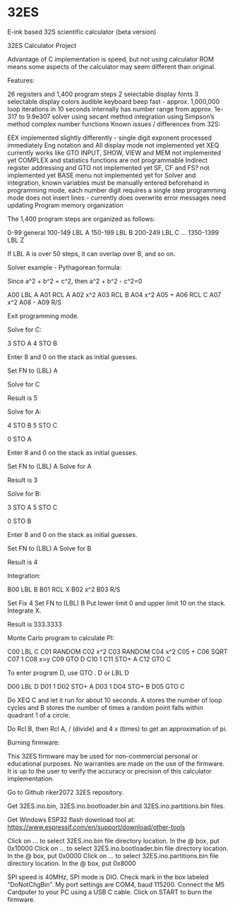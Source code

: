 # 32ES
E-ink based 32S scientific calculator (beta version)

32ES Calculator Project

Advantage of C implementation is speed, but not using calculator ROM means some aspects of the calculator may seem different than original.

Features:

26 registers and 1,400 program steps
2 selectable display fonts
3 selectable display colors
audible keyboard beep
fast - approx. 1,000,000 loop iterations in 10 seconds
internally has number range from approx. 1e-317 to 9.9e307
solver using secant method
integration using Simpson’s method
complex number functions
Known issues / differences from 32S:

EEX implemented slightly differently - single digit exponent processed immediately
Eng notation and All display mode not implemented yet
XEQ currently works like GTO
INPUT, SHOW, VIEW and MEM not implemented yet
COMPLEX and statistics functions are not programmable
Indirect register addressing and GTO not implemented yet
SF, CF and FS? not implemented yet
BASE menu not implemented yet
for Solver and integration, known variables must be manually entered beforehand
in programming mode, each number digit requires a single step
programming mode does not insert lines - currently does overwrite
error messages need updating
Program memory organization

The 1,400 program steps are organized as follows:

0-99 general 100-149 LBL A 150-199 LBL B 200-249 LBL C … 1350-1399 LBL Z

If LBL A is over 50 steps, it can overlap over B, and so on.

Solver example - Pythagorean formula:

Since a^2 + b^2 = c^2, then a^2 + b^2 - c^2=0

A00 LBL A A01 RCL A A02 x^2 A03 RCL B A04 x^2 A05 + A06 RCL C A07 x^2 A08 - A09 R/S

Exit programming mode.

Solve for C:

3 STO A 4 STO B

Enter 8 and 0 on the stack as initial guesses.

Set FN to (LBL) A 

Solve for C

Result is 5

Solve for A:

4 STO B 5 STO C

0 STO A

Enter 8 and 0 on the stack as initial guesses.

Set FN to (LBL) A Solve for A

Result is 3

Solve for B:

3 STO A 5 STO C

0 STO B

Enter 8 and 0 on the stack as initial guesses.

Set FN to (LBL) A Solve for B

Result is 4

Integration:

B00 LBL B B01 RCL X B02 x^2 B03 R/S

Set Fix 4 Set FN to (LBL) B Put lower limit 0 and upper limit 10 on the stack. Integrate X.

Result is 333.3333

Monte Carlo program to calculate PI:

C00 LBL C C01 RANDOM C02 x^2 C03 RANDOM C04 x^2 C05 + C06 SQRT C07 1 C08 x>y C09 GTO D C10 1 C11 STO+ A C12 GTO C

To enter program D, use GTO . D or LBL D

D00 LBL D D01 1 D02 STO+ A D03 1 D04 STO+ B D05 GTO C

Do XEQ C and let it run for about 10 seconds. A stores the number of loop cycles and B stores the number of times a random point falls within quadrant 1 of a circle.

Do Rcl B, then Rcl A, / (divide) and 4 x (times) to get an approximation of pi.

Burning firmware:

This 32ES firmware may be used for non-commercial personal or educational purposes. No warranties are made on the use of the firmware. It is up to the user to verify the accuracy or precision of this calculator implementation.

Go to Github riker2072 32ES repository.

Get 32ES.ino.bin, 32ES.ino.bootloader.bin and 32ES.ino.partitions.bin files.

Get Windows ESP32 flash download tool at: https://www.espressif.com/en/support/download/other-tools

Click on … to select 32ES.ino.bin file directory location. In the @ box, put 0x10000 Click on … to select 32ES.ino.bootloader.bin file directory location. In the @ box, put 0x0000 Click on … to select 32ES.ino.partitions.bin file directory location. In the @ box, put 0x8000

SPI speed is 40MHz, SPI mode is DIO. Check mark in the box labeled “DoNotChgBin”. My port settings are COM4, baud 115200. Connect the M5 Cardputer to your PC using a USB C cable. Click on START to burn the firmware.


